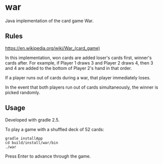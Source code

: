 # war
Java implementation of the card game War.

## Rules
https://en.wikipedia.org/wiki/War_(card_game)

In this implementation, won cards are added loser's cards first, winner's cards after. For example, if Player 1 draws 3 and Player 2 draws 4, then 3 and 4 are added to the bottom of Player 2's hand in that order.

If a player runs out of cards during a war, that player immediately loses.

In the event that both players run out of cards simultaneously, the winner is picked randomly.

## Usage
Developed with gradle 2.5.

To play a game with a shuffled deck of 52 cards:
<pre><code>gradle installApp
cd build/install/war/bin
./war
</code></pre>

Press Enter to advance through the game.
